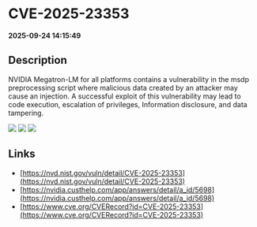 # CVE-2025-23353

**2025-09-24 14:15:49**

## Description
NVIDIA Megatron-LM for all platforms contains a vulnerability in the msdp preprocessing script where malicious data created by an attacker may cause an injection. A successful exploit of this vulnerability may lead to code execution, escalation of privileges, Information disclosure, and data tampering.

![](https://img.shields.io/static/v1?label=Score&message=7.8&color=red)
![](https://img.shields.io/static/v1?label=Severity&message=HIGH&color=red)
![](https://img.shields.io/static/v1?label=CWE&message=RCE&color=green)

## Links
- [https://nvd.nist.gov/vuln/detail/CVE-2025-23353](https://nvd.nist.gov/vuln/detail/CVE-2025-23353)
- [https://nvidia.custhelp.com/app/answers/detail/a_id/5698](https://nvidia.custhelp.com/app/answers/detail/a_id/5698)
- [https://www.cve.org/CVERecord?id=CVE-2025-23353](https://www.cve.org/CVERecord?id=CVE-2025-23353)
